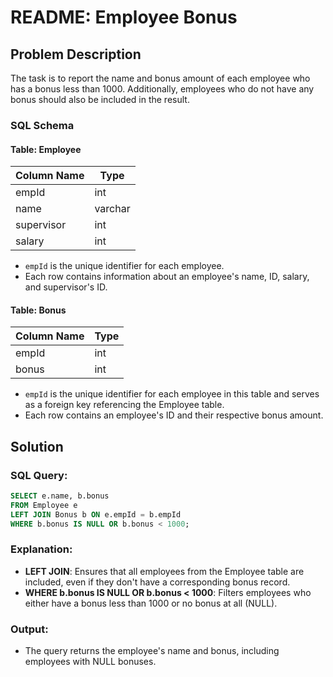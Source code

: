 # README: Employee Bonus

## Problem Description

The task is to report the name and bonus amount of each employee who has a bonus less than 1000. Additionally, employees who do not have any bonus should also be included in the result.

### SQL Schema

#### Table: Employee

| Column Name | Type    |
|-------------|---------|
| empId       | int     |
| name        | varchar |
| supervisor  | int     |
| salary      | int     |

- `empId` is the unique identifier for each employee.
- Each row contains information about an employee's name, ID, salary, and supervisor's ID.

#### Table: Bonus

| Column Name | Type |
|-------------|------|
| empId       | int  |
| bonus       | int  |

- `empId` is the unique identifier for each employee in this table and serves as a foreign key referencing the Employee table.
- Each row contains an employee's ID and their respective bonus amount.

## Solution

### SQL Query:

```sql
SELECT e.name, b.bonus
FROM Employee e
LEFT JOIN Bonus b ON e.empId = b.empId
WHERE b.bonus IS NULL OR b.bonus < 1000;
```

### Explanation:

- **LEFT JOIN**: Ensures that all employees from the Employee table are included, even if they don't have a corresponding bonus record.
- **WHERE b.bonus IS NULL OR b.bonus < 1000**: Filters employees who either have a bonus less than 1000 or no bonus at all (NULL).

### Output:
- The query returns the employee's name and bonus, including employees with NULL bonuses.
